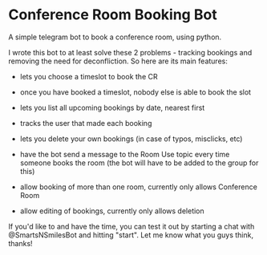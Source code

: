 # Conference Room Booking Bot
A simple telegram bot to book a conference room, using python.

I wrote this bot to at least solve these 2 problems - tracking bookings and removing the need for deconfliction.
So here are its main features:
- lets you choose a timeslot to book the CR
- once you have booked a timeslot, nobody else is able to book the slot
- lets you list all upcoming bookings by date, nearest first
- tracks the user that made each booking
- lets you delete your own bookings (in case of typos, misclicks, etc)

- have the bot send a message to the Room Use topic every time someone books the room (the bot will have to be added to the group for this)
- allow booking of more than one room, currently only allows Conference Room
- allow editing of bookings, currently only allows deletion

If you'd like to and have the time, you can test it out by starting a chat with @SmartsNSmilesBot and hitting "start". Let me know what you guys think, thanks!
